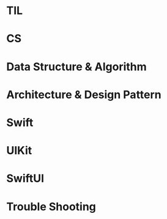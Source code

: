 # TIL

# CS

# Data Structure & Algorithm

# Architecture & Design Pattern

# Swift

# UIKit

# SwiftUI

# Trouble Shooting

